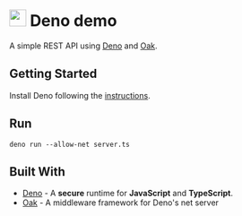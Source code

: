 # <img src="https://deno.land/logo.svg" width="30" height="30"> Deno demo

A simple REST API using [Deno](https://deno.land/) and [Oak](https://oakserver.github.io/oak/).

## Getting Started

Install Deno following the [instructions](https://deno.land/#installation).

## Run

```
deno run --allow-net server.ts
```

## Built With

- [Deno](https://deno.land/) - A **secure** runtime for **JavaScript** and **TypeScript**.
- [Oak](https://oakserver.github.io/oak/) - A middleware framework for Deno's net server
